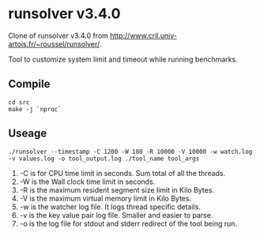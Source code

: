 # runsolver v3.4.0

Clone of runsolver v3.4.0 from http://www.cril.univ-artois.fr/~roussel/runsolver/.  

Tool to customize system limit and timeout while running benchmarks.

## Compile

`cd src`  
`` make -j `nproc` ``  

## Useage

`./runsolver --timestamp -C 1200 -W 180 -R 10000 -V 10000 -w watch.log -v values.log -o tool_output.log ./tool_name tool_args`  

1. -C is for CPU time limit in seconds. Sum total of all the threads.  
2. -W is the Wall clock time limit in seconds.  
3. -R is the maximum resident segment size limit in Kilo Bytes.  
4. -V is the maximum virtual memory limit in Kilo Bytes.  
5. -w is the watcher log file. It logs thread specific details.  
6. -v is the key value pair log file. Smaller and easier to parse.  
7. -o is the log file for stdout and stderr redirect of the tool being run.  
